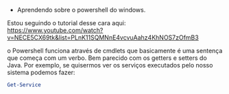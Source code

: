 - Aprendendo sobre o powershell do windows.

Estou seguindo o tutorial desse cara aqui: https://www.youtube.com/watch?v=NECE5CX69tk&list=PLnK11SQMNnE4vcvuAahz4KhNOS7zOfmB3

o Powershell funciona através de cmdlets que basicamente é uma sentença que começa com um verbo. Bem parecido com os getters e setters do Java. Por exemplo, se quisermos ver os serviços executados pelo nosso sistema podemos fazer:

```powershell
Get-Service
```

